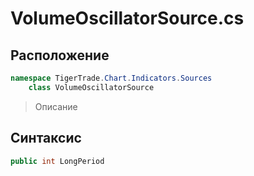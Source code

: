 
# VolumeOscillatorSource.cs
## Расположение
```csharp
namespace TigerTrade.Chart.Indicators.Sources  
    class VolumeOscillatorSource
```

> Описание

## Синтаксис
```csharp
public int LongPeriod
```
